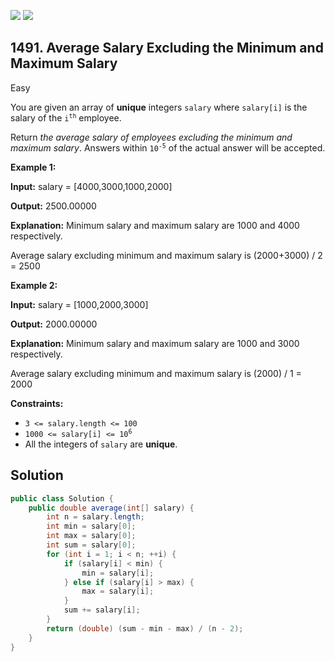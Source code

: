 [![](https://img.shields.io/github/stars/javadev/LeetCode-in-Java?label=Stars&style=flat-square)](https://github.com/javadev/LeetCode-in-Java)
[![](https://img.shields.io/github/forks/javadev/LeetCode-in-Java?label=Fork%20me%20on%20GitHub%20&style=flat-square)](https://github.com/javadev/LeetCode-in-Java/fork)

## 1491\. Average Salary Excluding the Minimum and Maximum Salary

Easy

You are given an array of **unique** integers `salary` where `salary[i]` is the salary of the <code>i<sup>th</sup></code> employee.

Return _the average salary of employees excluding the minimum and maximum salary_. Answers within <code>10<sup>-5</sup></code> of the actual answer will be accepted.

**Example 1:**

**Input:** salary = [4000,3000,1000,2000]

**Output:** 2500.00000

**Explanation:** Minimum salary and maximum salary are 1000 and 4000 respectively.

Average salary excluding minimum and maximum salary is (2000+3000) / 2 = 2500

**Example 2:**

**Input:** salary = [1000,2000,3000]

**Output:** 2000.00000

**Explanation:** Minimum salary and maximum salary are 1000 and 3000 respectively.

Average salary excluding minimum and maximum salary is (2000) / 1 = 2000

**Constraints:**

*   `3 <= salary.length <= 100`
*   <code>1000 <= salary[i] <= 10<sup>6</sup></code>
*   All the integers of `salary` are **unique**.

## Solution

```java
public class Solution {
    public double average(int[] salary) {
        int n = salary.length;
        int min = salary[0];
        int max = salary[0];
        int sum = salary[0];
        for (int i = 1; i < n; ++i) {
            if (salary[i] < min) {
                min = salary[i];
            } else if (salary[i] > max) {
                max = salary[i];
            }
            sum += salary[i];
        }
        return (double) (sum - min - max) / (n - 2);
    }
}
```